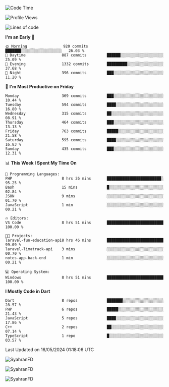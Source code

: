 <!--START_SECTION:waka-->
![Code Time](http://img.shields.io/badge/Code%20Time-283%20hrs%2037%20mins-blue)

![Profile Views](http://img.shields.io/badge/Profile%20Views-0-blue)

![Lines of code](https://img.shields.io/badge/From%20Hello%20World%20I%27ve%20Written-1.2%20million%20lines%20of%20code-blue)

**I'm an Early 🐤** 

```text
🌞 Morning                920 commits         ███████░░░░░░░░░░░░░░░░░░   26.03 % 
🌆 Daytime                887 commits         ██████░░░░░░░░░░░░░░░░░░░   25.09 % 
🌃 Evening                1332 commits        █████████░░░░░░░░░░░░░░░░   37.68 % 
🌙 Night                  396 commits         ███░░░░░░░░░░░░░░░░░░░░░░   11.20 % 
```
📅 **I'm Most Productive on Friday** 

```text
Monday                   369 commits         ███░░░░░░░░░░░░░░░░░░░░░░   10.44 % 
Tuesday                  594 commits         ████░░░░░░░░░░░░░░░░░░░░░   16.80 % 
Wednesday                315 commits         ██░░░░░░░░░░░░░░░░░░░░░░░   08.91 % 
Thursday                 464 commits         ███░░░░░░░░░░░░░░░░░░░░░░   13.13 % 
Friday                   763 commits         █████░░░░░░░░░░░░░░░░░░░░   21.58 % 
Saturday                 595 commits         ████░░░░░░░░░░░░░░░░░░░░░   16.83 % 
Sunday                   435 commits         ███░░░░░░░░░░░░░░░░░░░░░░   12.31 % 
```


📊 **This Week I Spent My Time On** 

```text
💬 Programming Languages: 
PHP                      8 hrs 26 mins       ████████████████████████░   95.25 % 
Bash                     15 mins             █░░░░░░░░░░░░░░░░░░░░░░░░   02.84 % 
JSON                     9 mins              ░░░░░░░░░░░░░░░░░░░░░░░░░   01.70 % 
JavaScript               1 min               ░░░░░░░░░░░░░░░░░░░░░░░░░   00.21 % 

🔥 Editors: 
VS Code                  8 hrs 51 mins       █████████████████████████   100.00 % 

🐱‍💻 Projects: 
laravel-fun-education-api8 hrs 46 mins       █████████████████████████   99.09 % 
laravel-limatrack-api    3 mins              ░░░░░░░░░░░░░░░░░░░░░░░░░   00.70 % 
notes-app-back-end       1 min               ░░░░░░░░░░░░░░░░░░░░░░░░░   00.21 % 

💻 Operating System: 
Windows                  8 hrs 51 mins       █████████████████████████   100.00 % 
```

**I Mostly Code in Dart** 

```text
Dart                     8 repos             ███████░░░░░░░░░░░░░░░░░░   28.57 % 
PHP                      6 repos             █████░░░░░░░░░░░░░░░░░░░░   21.43 % 
JavaScript               5 repos             ████░░░░░░░░░░░░░░░░░░░░░   17.86 % 
C++                      2 repos             ██░░░░░░░░░░░░░░░░░░░░░░░   07.14 % 
TypeScript               1 repo              █░░░░░░░░░░░░░░░░░░░░░░░░   03.57 % 
```




 Last Updated on 16/05/2024 01:18:06 UTC
<!--END_SECTION:waka-->

<p align="left">
  <img src="https://github-readme-stats.vercel.app/api/top-langs?username=SyahranFD&layout=donut&hide=C%2B%2B,CMake,css&show_icons=true&locale=en&&theme=blueberry" alt="SyahranFD" />
</p>

<p align="left">
  <img src="https://github-readme-stats.vercel.app/api?username=SyahranFD&show_icons=true&locale=en&theme=blueberry" alt="SyahranFD" />
</p>

<p align="left">
  <img src="https://streak-stats.demolab.com/?user=SyahranFD&theme=blueberry" alt="SyahranFD"/>
</p>
